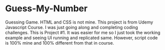 # Guess-My-Number
Guessing Game. HTML and CSS is not mine. This project is from Udemy Javascript Course. I was just going along and completing coding challenges. This is Project #1. It was easier for me so I just took the working example and seeing UI running and replicated same. However, script code is 100% mine and 100% different from that in course. 
